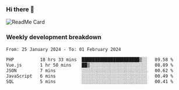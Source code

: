 ### Hi there 👋

<!--
**itzcy/itzcy** is a ✨ _special_ ✨ repository because its `README.md` (this file) appears on your GitHub profile.

Here are some ideas to get you started:

- 🔭 I’m currently working on ...
- 🌱 I’m currently learning ...
- 👯 I’m looking to collaborate on ...
- 🤔 I’m looking for help with ...
- 💬 Ask me about ...
- 📫 How to reach me: ...
- 😄 Pronouns: ...
- ⚡ Fun fact: ...
-->
![ReadMe Card](https://github-readme-stats.vercel.app/api?username=itzcy&show_icons=true&title_color=2d3198&icon_color=797cb8&text_color=24292e&bg_color=f6f8fa)

### Weekly development breakdown
<!--START_SECTION:waka-->

```txt
From: 25 January 2024 - To: 01 February 2024

PHP          18 hrs 33 mins  ██████████████████████▒░░   89.58 %
Vue.js       1 hr 50 mins    ██▒░░░░░░░░░░░░░░░░░░░░░░   08.89 %
JSON         7 mins          ░░░░░░░░░░░░░░░░░░░░░░░░░   00.62 %
JavaScript   6 mins          ░░░░░░░░░░░░░░░░░░░░░░░░░   00.49 %
SQL          5 mins          ░░░░░░░░░░░░░░░░░░░░░░░░░   00.41 %
```

<!--END_SECTION:waka-->
